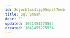 ```yaml
---
id: 2ejwcbtas4ijg95mpzl7mwb
title: Sql Smash
desc: ''
updated: 1641455275554
created: 1641455275554
---
```




